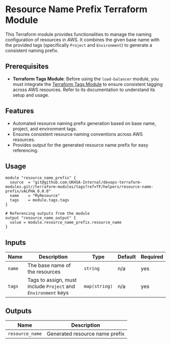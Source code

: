 # Resource Name Prefix Terraform Module

This Terraform module provides functionalities to manage the naming configuration of resources in AWS. It combines the given base name with the provided tags (specifically `Project` and `Environment`) to generate a consistent naming prefix.

## Prerequisites

- **Terraform Tags Module**: Before using the `load-balancer` module, you must integrate the [Terraform Tags Module](../helpers/tags) to ensure consistent tagging across AWS resources. Refer to its documentation to understand its setup and usage.

## Features

- Automated resource naming prefix generation based on base name, project, and environment tags.
- Ensures consistent resource naming conventions across AWS resources.
- Provides output for the generated resource name prefix for easy referencing.

## Usage

```hcl
module "resource_name_prefix" {
  source  = "git@github.com:UKHSA-Internal/devops-terraform-modules.git//terraform-modules/tags?ref=TF/helpers/resource-name-prefix/vALPHA_0.0.0"
  name    = "MyResource"
  tags    = module.tags.tags
}

# Referencing outputs from the module
output "resource_name_output" {
  value = module.resource_name_prefix.resource_name
}
```
## Inputs

| Name  | Description                           | Type        | Default | Required |
|-------|---------------------------------------|-------------|---------|----------|
| `name`| The base name of the resources        | `string`    | n/a     | yes      |
| `tags`| Tags to assign, must include `Project` and `Environment` keys | `map(string)` | n/a  | yes      |

## Outputs

| Name            | Description               |
|-----------------|---------------------------|
| `resource_name` | Generated resource name prefix |
